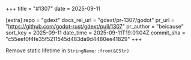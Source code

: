 +++
title = "#1307"
date = 2025-09-11

[extra]
repo = "gdext"
docs_rel_url = "gdext/pr-1307/godot"
pr_url = "https://github.com/godot-rust/gdext/pull/1307"
pr_author = "beicause"
sort_key = 2025-09-11
date_time = 2025-09-11T19:01:04Z
commit_sha = "c55eef0f4fe35f5211545d483da9d4480ee41829"
+++

Remove static lifetime in `StringName::from(&CStr)`
